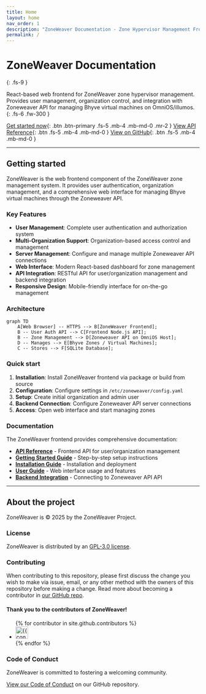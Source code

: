 ```yaml
---
title: Home
layout: home
nav_order: 1
description: "ZoneWeaver Documentation - Zone Hypervisor Management Frontend"
permalink: /
---
```


# ZoneWeaver Documentation
{: .fs-9 }

React-based web frontend for ZoneWeaver zone hypervisor management. Provides user management, organization control, and integration with Zoneweaver API for managing Bhyve virtual machines on OmniOS/illumos.
{: .fs-6 .fw-300 }

[Get started now](#getting-started){: .btn .btn-primary .fs-5 .mb-4 .mb-md-0 .mr-2 }
[View API Reference](docs/api/){: .btn .fs-5 .mb-4 .mb-md-0 }
[View on GitHub](https://github.com/Makr91/zoneweaver){: .btn .fs-5 .mb-4 .mb-md-0 }

---

## Getting started

ZoneWeaver is the web frontend component of the ZoneWeaver zone management system. It provides user authentication, organization management, and a comprehensive web interface for managing Bhyve virtual machines through the Zoneweaver API.

### Key Features

- **User Management**: Complete user authentication and authorization system
- **Multi-Organization Support**: Organization-based access control and management
- **Server Management**: Configure and manage multiple Zoneweaver API connections
- **Web Interface**: Modern React-based dashboard for zone management
- **API Integration**: RESTful API for user/organization management and backend integration
- **Responsive Design**: Mobile-friendly interface for on-the-go management

### Architecture

```mermaid
graph TD
    A[Web Browser] -- HTTPS --> B[ZoneWeaver Frontend];
    B -- User Auth API --> C[Frontend Node.js API];
    B -- Zone Management --> D[Zoneweaver API on OmniOS Host];
    D -- Manages --> E[Bhyve Zones / Virtual Machines];
    C -- Stores --> F[SQLite Database];
```

### Quick start

1. **Installation**: Install ZoneWeaver frontend via package or build from source
2. **Configuration**: Configure settings in `/etc/zoneweaver/config.yaml`
3. **Setup**: Create initial organization and admin user
4. **Backend Connection**: Configure Zoneweaver API server connections
5. **Access**: Open web interface and start managing zones

### Documentation

The ZoneWeaver frontend provides comprehensive documentation:

- **[API Reference](docs/api/)** - Frontend API for user/organization management
- **[Getting Started Guide](docs/guides/getting-started/)** - Step-by-step setup instructions  
- **[Installation Guide](docs/guides/installation/)** - Installation and deployment
- **[User Guide](docs/user-guide/)** - Web interface usage and features
- **[Backend Integration](docs/guides/backend-integration/)** - Connecting to Zoneweaver API API

---

## About the project

ZoneWeaver is &copy; 2025 by the ZoneWeaver Project.

### License

ZoneWeaver is distributed by an [GPL-3.0 license](https://github.com/Makr91/zoneweaver/blob/main/LICENSE.md).

### Contributing

When contributing to this repository, please first discuss the change you wish to make via issue, email, or any other method with the owners of this repository before making a change. Read more about becoming a contributor in [our GitHub repo](https://github.com/Makr91/zoneweaver#contributing).

#### Thank you to the contributors of ZoneWeaver!

<ul class="list-style-none">
{% for contributor in site.github.contributors %}
  <li class="d-inline-block mr-1">
     <a href="{{ contributor.html_url }}"><img src="{{ contributor.avatar_url }}" width="32" height="32" alt="{{ contributor.login }}"></a>
  </li>
{% endfor %}
</ul>

### Code of Conduct

ZoneWeaver is committed to fostering a welcoming community.

[View our Code of Conduct](https://github.com/Makr91/zoneweaver/tree/main/CODE_OF_CONDUCT.md) on our GitHub repository.
